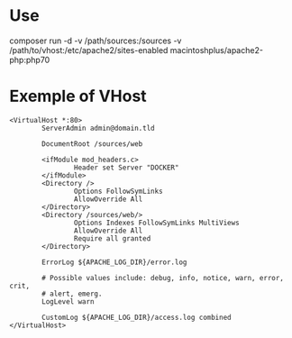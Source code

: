 # Use

composer run -d -v /path/sources:/sources -v /path/to/vhost:/etc/apache2/sites-enabled macintoshplus/apache2-php:php70


# Exemple of VHost

```
<VirtualHost *:80>
        ServerAdmin admin@domain.tld

        DocumentRoot /sources/web

        <ifModule mod_headers.c>
                Header set Server "DOCKER"
        </ifModule>
        <Directory />
                Options FollowSymLinks
                AllowOverride All
        </Directory>
        <Directory /sources/web/>
                Options Indexes FollowSymLinks MultiViews
                AllowOverride All
                Require all granted
        </Directory>

        ErrorLog ${APACHE_LOG_DIR}/error.log

        # Possible values include: debug, info, notice, warn, error, crit,
        # alert, emerg.
        LogLevel warn

        CustomLog ${APACHE_LOG_DIR}/access.log combined
</VirtualHost>
```
